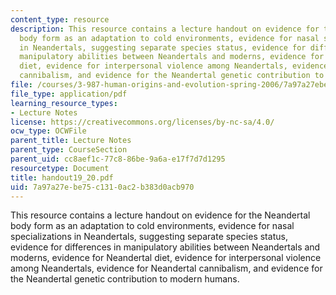 ```yaml
---
content_type: resource
description: This resource contains a lecture handout on evidence for the Neandertal
  body form as an adaptation to cold environments, evidence for nasal specializations
  in Neandertals, suggesting separate species status, evidence for differences in
  manipulatory abilities between Neandertals and moderns, evidence for Neandertal
  diet, evidence for interpersonal violence among Neandertals, evidence for Neandertal
  cannibalism, and evidence for the Neandertal genetic contribution to modern humans.
file: /courses/3-987-human-origins-and-evolution-spring-2006/7a97a27ebe75c1310ac2b383d0acb970_handout19_20.pdf
file_type: application/pdf
learning_resource_types:
- Lecture Notes
license: https://creativecommons.org/licenses/by-nc-sa/4.0/
ocw_type: OCWFile
parent_title: Lecture Notes
parent_type: CourseSection
parent_uid: cc8aef1c-77c8-86be-9a6a-e17f7d7d1295
resourcetype: Document
title: handout19_20.pdf
uid: 7a97a27e-be75-c131-0ac2-b383d0acb970
---
```

This resource contains a lecture handout on evidence for the Neandertal body form as an adaptation to cold environments, evidence for nasal specializations in Neandertals, suggesting separate species status, evidence for differences in manipulatory abilities between Neandertals and moderns, evidence for Neandertal diet, evidence for interpersonal violence among Neandertals, evidence for Neandertal cannibalism, and evidence for the Neandertal genetic contribution to modern humans.